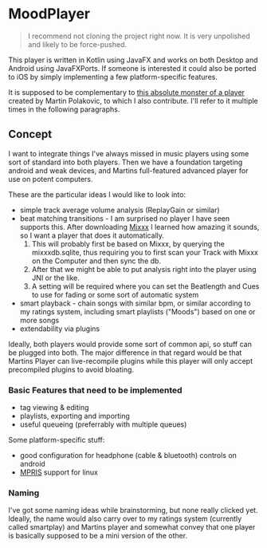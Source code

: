 # MoodPlayer

> I recommend not cloning the project right now. It is very unpolished and likely to be force-pushed.

This player is written in Kotlin using JavaFX 
and works on both Desktop and Android using JavaFXPorts.
If someone is interested it could also be ported to iOS 
by simply implementing a few platform-specific features.

It is supposed to be complementary to [this absolute monster of a player](https://github.com/sghpjuikit/player)
created by Martin Polakovic, to which I also contribute.
I'll refer to it multiple times in the following paragraphs.

## Concept
I want to integrate things I've always missed in music players 
using some sort of standard into both players. 
Then we have a foundation targeting android and weak devices, 
and Martins full-featured advanced player for use on potent computers. 

These are the particular ideas I would like to look into:
- simple track average volume analysis (ReplayGain or similar)
- beat matching transitions - I am surprised no player I have seen supports this. 
  After downloading [Mixxx](https://github.com/mixxxdj/mixxx) I learned how amazing it sounds, 
  so I want a player that does it automatically.
  1) This will probably first be based on Mixxx, by querying the mixxxdb.sqlite, thus requiring
     you to first scan your Track with Mixxx on the Computer and then sync the db.
  2) After that we might be able to put analysis right into the player using JNI or the like.
  3) A setting will be required where you can set the Beatlength and Cues to use for fading
     or some sort of automatic system
- ‎smart playback - chain songs with similar bpm, or similar according to my ratings system, 
  including smart playlists ("Moods") based on one or more songs
- extendability via plugins

Ideally, both players would provide some sort of common api, so stuff can be plugged into both.
The major difference in that regard would be that Martins Player can live-recompile plugins 
while this player will only accept precompiled plugins to avoid bloating.

### Basic Features that need to be implemented

- tag viewing & editing
- playlists, exporting and importing
- useful queueing (preferrably with multiple queues)

Some platform-specific stuff:
- good configuration for headphone (cable & bluetooth) controls on android
- [MPRIS](https://specifications.freedesktop.org/mpris-spec/latest/interfaces.html) support for linux

### Naming

I've got some naming ideas while brainstorming, but none really clicked yet.
Ideally, the name would also carry over to my ratings system (currently called smartplay)
and Martins player and somewhat convey that one player is basically supposed
to be a mini version of the other.

